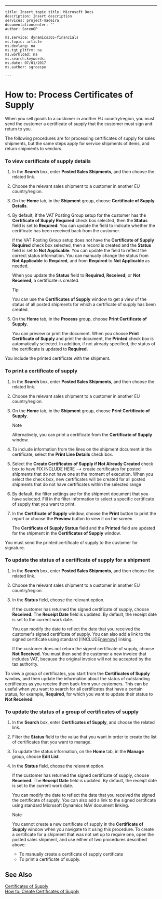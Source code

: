 ---
    title: Insert topic title| Microsoft Docs
    description: Insert description
    services: project-madeira
    documentationcenter: ''
    author: SorenGP

    ms.service: dynamics365-financials
    ms.topic: article
    ms.devlang: na
    ms.tgt_pltfrm: na
    ms.workload: na
    ms.search.keywords:
    ms.date: 07/01/2017
    ms.author: sgroespe

    ---
# How to: Process Certificates of Supply
When you sell goods to a customer in another EU country\/region, you must send the customer a certificate of supply that the customer must sign and return to you.  
  
 The following procedures are for processing certificates of supply for sales shipments, but the same steps apply for service shipments of items, and return shipments to vendors.  
  
### To view certificate of supply details  
  
1.  In the **Search** box, enter **Posted Sales Shipments**, and then choose the related link.  
  
2.  Choose the relevant sales shipment to a customer in another EU country\/region.  
  
3.  On the **Home** tab, in the **Shipment** group, choose **Certificate of Supply Details**.  
  
4.  By default, if the VAT Posting Group setup for the customer has the **Certificate of Supply Required** check box selected, then the **Status** field is set to **Required**. You can update the field to indicate whether the certificate has been received back from the customer.  
  
     If the VAT Posting Group setup does not have the **Certificate of Supply Required** check box selected, then a record is created and the **Status** field is set to **Not Applicable**. You can update the field to reflect the correct status information. You can manually change the status from **Not Applicable** to **Required**, and from **Required** to **Not Applicable** as needed.  
  
     When you update the **Status** field to **Required**, **Received**, or **Not Received**, a certificate is created.  
  
    > [!TIP]  
    >  You can use the **Certificates of Supply** window to get a view of the status of all posted shipments for which a certificate of supply has been created.  
  
5.  On the **Home** tab, in the **Process** group, choose **Print Certificate of Supply**.  
  
     You can preview or print the document. When you choose **Print Certificate of Supply** and print the document, the **Printed** check box is automatically selected. In addition, if not already specified, the status of the certificate is updated to **Required**.  
  
 You include the printed certificate with the shipment.  
  
### To print a certificate of supply  
  
1.  In the **Search** box, enter **Posted Sales Shipments**, and then choose the related link.  
  
2.  Choose the relevant sales shipment to a customer in another EU country\/region.  
  
3.  On the **Home** tab, in the **Shipment** group, choose **Print Certificate of Supply**.  
  
    > [!NOTE]  
    >  Alternatively, you can print a certificate from the  **Certificate of Supply** window.  
  
4.  To include information from the lines on the shipment document in the certificate, select the **Print Line Details** check box.  
  
5.  Select the **Create Certificates of Supply if Not Already Created** check box to have FIX INCLUDE HERE<!--FIX INCLUDE HERE<!--[!INCLUDE[navnow](../ApplicationDesign/includes/navnow_md.md)] --> --> create certificates for posted shipments that do not have one at the moment of execution. When you select the check box, new certificates will be created for all posted shipments that do not have certificates within the selected range  
  
6.  By default, the filter settings are for the shipment document that you have selected. Fill in the filter information to select a specific certificate of supply that you want to print.  
  
7.  In the **Certificate of Supply** window, choose the **Print** button to print the report or choose the **Preview** button to view it on the screen.  
  
     The **Certificate of Supply Status** field and the **Printed** field are updated for the shipment in the **Certificates of Supply** window.  
  
 You must send the printed certificate of supply to the customer for signature.  
  
### To update the status of a certificate of supply for a shipment  
  
1.  In the **Search** box, enter **Posted Sales Shipments**, and then choose the related link.  
  
2.  Choose the relevant sales shipment to a customer in another EU country\/region.  
  
3.  In the **Status** field, choose the relevant option.  
  
     If the customer has returned the signed certificate of supply, choose **Received**. The **Receipt Date** field is updated. By default, the receipt date is set to the current work date.  
  
     You can modify the date to reflect the date that you received the customer's signed certificate of supply. You can also add a link to the signed certificate using standard [!INCLUDE[navnow](../ApplicationDesign/includes/navnow_md.md)] linking.  
  
     If the customer does not return the signed certificate of supply, choose **Not Received**. You must then send the customer a new invoice that includes VAT, because the original invoice will not be accepted by the tax authority.  
  
 To view a group of certificates, you start from the **Certificates of Supply** window, and then update the information about the status of outstanding certificates as you receive them back from your customers. This can be useful when you want to search for all certificates that have a certain status, for example, **Required**, for which you want to update their status to **Not Received**.  
  
### To update the status of a group of certificates of supply  
  
1.  In the **Search** box, enter **Certificates of Supply**, and choose the related link.  
  
2.  Filter the **Status** field to the value that you want in order to create the list of certificates that you want to manage.  
  
3.  To update the status information, on the **Home** tab, in the **Manage** group, choose **Edit List**.  
  
4.  In the **Status** field, choose the relevant option.  
  
     If the customer has returned the signed certificate of supply, choose **Received**. The **Receipt Date** field is updated. By default, the receipt date is set to the current work date.  
  
     You can modify the date to reflect the date that you received the signed the certificate of supply. You can also add a link to the signed certificate using standard Microsoft Dynamics NAV document linking.  
  
    > [!NOTE]  
    >  You cannot create a new certificate of supply in the **Certificate of Supply** window when you navigate to it using this procedure. To create a certificate for a shipment that was not set up to require one, open the posted sales shipment, and use either of two procedures described above:  
    >   
    >  -   To manually create a certificate of supply certificate  
    > -   To print a certificate of supply.  
  
## See Also  
 [Certificates of Supply](../Finance/certificates-of-supply.md)   
 [How to: Create Certificates of Supply](../Finance/how-to-create-certificates-of-supply.md)